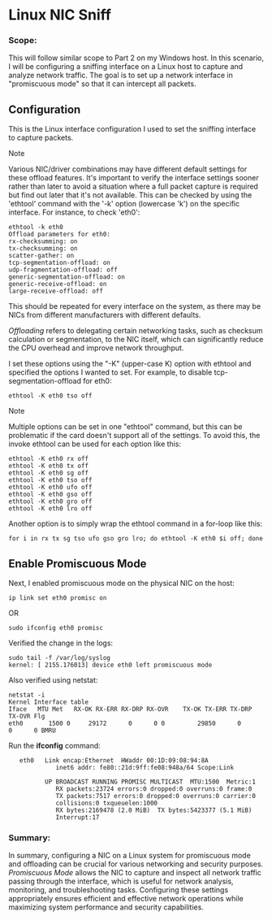 # Linux NIC Sniff

### Scope:

This will follow similar scope to Part 2 on my Windows host. In this scenario, I will be configuring a sniffing interface on a Linux host to capture and analyze network traffic. The goal is to set up a network interface in "promiscuous mode" so that it can intercept all packets. 

## Configuration

This is the Linux interface configuration I used to set the sniffing interface to capture packets.

> [!NOTE]  
> Various NIC/driver combinations may have different default settings for these offload features. It's important to verify the interface settings sooner rather than later to avoid a situation where a full packet capture is required but find out later that it's not available. This can be checked by using the 'ethtool' command with the '-k' option (lowercase 'k') on the specific interface. For instance, to check 'eth0':
> ```
> ethtool -k eth0  
> Offload parameters for eth0:  
> rx-checksumming: on  
> tx-checksumming: on  
> scatter-gather: on  
> tcp-segmentation-offload: on  
> udp-fragmentation-offload: off  
> generic-segmentation-offload: on  
> generic-receive-offload: on  
> large-receive-offload: off
> ```
> This should be repeated for every interface on the system, as there may be NICs from different manufacturers with different defaults.

*Offloading* refers to delegating certain networking tasks, such as checksum calculation or segmentation, to the NIC itself, which can significantly reduce the CPU overhead and improve network throughput.

I set these options using the "-K" (upper-case K) option with ethtool and specified the options I wanted to set. For example, to disable tcp-segmentation-offload for eth0:

```
ethtool -K eth0 tso off
```

> [!NOTE]  
> Multiple options can be set in one "ethtool" command, but this can be problematic if the card doesn't support all of the settings. To avoid this, the invoke ethtool can be used for each option like this:
> ```
> ethtool -K eth0 rx off  
> ethtool -K eth0 tx off  
> ethtool -K eth0 sg off  
> ethtool -K eth0 tso off  
> ethtool -K eth0 ufo off  
> ethtool -K eth0 gso off  
> ethtool -K eth0 gro off  
> ethtool -K eth0 lro off
> ```
> Another option is to simply wrap the ethtool command in a for-loop like this:
> ```
> for i in rx tx sg tso ufo gso gro lro; do ethtool -K eth0 $i off; done
> ```

## Enable Promiscuous Mode

Next, I enabled promiscuous mode on the physical NIC on the host: 

```
ip link set eth0 promisc on
```
OR

```
sudo ifconfig eth0 promisc
```

Verified the change in the logs:

```
sudo tail -f /var/log/syslog
kernel: [ 2155.176013] device eth0 left promiscuous mode
```
Also verified using netstat:
```
netstat -i
Kernel Interface table
Iface   MTU Met   RX-OK RX-ERR RX-DRP RX-OVR    TX-OK TX-ERR TX-DRP TX-OVR Flg
eth0       1500 0     29172      0      0 0         29850      0      0      0 BMRU
```

Run the **ifconfig** command:  
 ```
    eth0   Link encap:Ethernet  HWaddr 00:1D:09:08:94:8A  
              inet6 addr: fe80::21d:9ff:fe08:948a/64 Scope:Link  
              UP BROADCAST RUNNING PROMISC MULTICAST  MTU:1500  Metric:1  
              RX packets:23724 errors:0 dropped:0 overruns:0 frame:0  
              TX packets:7517 errors:0 dropped:0 overruns:0 carrier:0  
              collisions:0 txqueuelen:1000  
              RX bytes:2169478 (2.0 MiB)  TX bytes:5423377 (5.1 MiB)  
              Interrupt:17
```

### Summary:

In summary, configuring a NIC on a Linux system for promiscuous mode and offloading can be crucial for various networking and security purposes. *Promiscuous Mode* allows the NIC to capture and inspect all network traffic passing through the interface, which is useful for network analysis, monitoring, and troubleshooting tasks. Configuring these settings appropriately ensures efficient and effective network operations while maximizing system performance and security capabilities.
